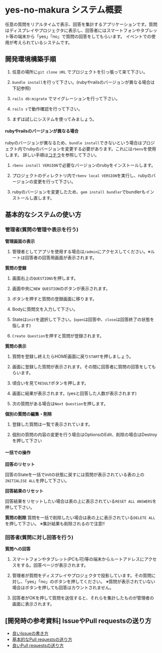 # yes-no-makura システム概要
任意の質問をリアルタイムで表示、回答を集計するアプリケーションです。質問はディスプレイやプロジェクタに表示し、回答者にはスマートフォンやタブレット等の端末から「yes」「no」で質問の回答をしてもらいます。
イベントでの使用が考えられているシステムです。

## 開発環境構築手順
1. 任意の場所に`git clone URL` でプロジェクトを引っ張って来て下さい。

1. `bundle install`を行って下さい。(rubyやrailsのバージョンが異なる場合は下記参照)

1. `rails db:migrate` でマイグレーションを行って下さい。

1. `rails s`で動作確認を行って下さい。

1. まずは試しにシステムを使ってみましょう。

#### rubyやrailsのバージョンが異なる場合

rubyのバージョンが異なるため、`bundle install`できないという場合はプロジェクト内でrubyのバージョンを変更する必要があります。これには`rbenv`を使用します。
詳しい手順は[コチラ](http://vdeep.net/mac-ruby-rubyonrails)を参照して下さい。
1. `rbenv install VERSION`で必要なバージョンのrubyをインストールします。

1. プロジェクトのディレクトリ内で`rbenv local VERSION`を実行し、rubyのバージョンの変更を行って下さい。

1. rubyのバージョンを変更したため、`gem install bundler`でbundlerもインストールし直します。

## 基本的なシステムの使い方
### 管理者(質問の管理や表示を行う)
**管理画面の表示**
1. 管理者としてアプリを使用する場合は`/admin`にアクセスしてください。※ルートは回答者の回答用画面が表示されます。

**質問の登録**
1. 画面右上の`QUESTIONS`を押します。

1. 画面中央に`NEW QUESTION`のボタンが表示されます。

1. ボタンを押すと質問の登録画面に移ります。

1. Bodyに質問文を入力して下さい。

1. Stateは`init`を選択して下さい。(`open`は回答中、`close`は回答終了の状態を指します)

1. `Create Question`を押すと質問が登録されます。

**質問の表示**
1. 質問を登録し終えたらHOME画面に戻り`START`を押しましょう。

1. 画面に登録した質問が表示されます。その間に回答者に質問の回答をしてもらいます。

1. 頃合いを見て`RESULT`ボタンを押します。

1. 画面に結果が表示されます。(yesと回答した人数が表示されます)

1. 次の質問がある場合は`Next Question`を押します。

**個別の質問の編集・削除**
1. 登録した質問は一覧で表示されています。

1. 個別の質問の内容の変更を行う場合はOptionsのEdit、削除の場合はDestroyを押して下さい

#### 一括での操作
**回答のリセット**

回答のStateを一括でinitの状態に戻すには質問が表示されている表の上の`INITIALISE ALL`を押して下さい。

**回答結果のリセット**

回答結果をリセットしたい場合は表の上に表示されている`RESET ALL ANSWERS`を押して下さい。

**質問の削除**
質問を一括で削除したい場合は表の上に表示されている`DELETE ALL`を押して下さい。
※集計結果も削除されるので注意!!

### 回答者(質問に対し回答を行う)
**質問への回答**
1. スマートフォンやタブレット(PCも可)等の端末からルートアドレスにアクセスをする。回答ページが表示されます。

1. 管理者が質問をディスプレイやプロジェクタで投影しています。その質問に対し、「yes」「no」のボタンを押してください。
  ※質問が表示されていない場合はボタンを押しても回答はカウントされません。
1. 回答者がOKを押して質問を送信すると、それらを集計したものが管理者の画面に表示されます。

## [開発時の参考資料] IssueやPull requestsの送り方
- [良いIssueの書き方](http://kuroeveryday.blogspot.jp/2015/08/bug-issues.html)
- [基本的なPull requestsの送り方](http://www.atmarkit.co.jp/ait/articles/1702/27/news022.html)
- [良いPull requestsの送り方](https://yakst.com/ja/posts/1625)
